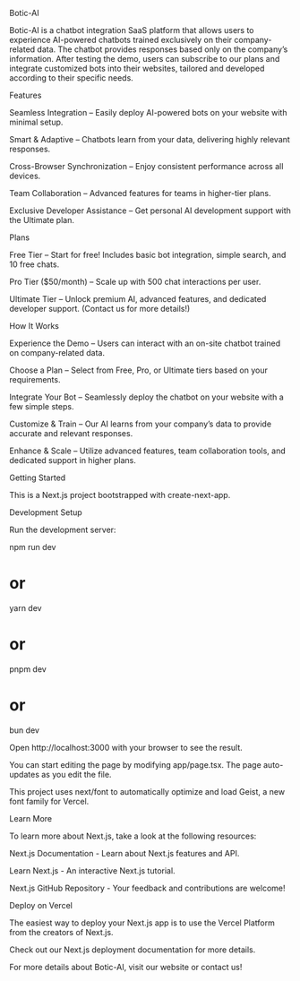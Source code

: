 Botic-AI

Botic-AI is a chatbot integration SaaS platform that allows users to experience AI-powered chatbots trained exclusively on their company-related data. The chatbot provides responses based only on the company’s information. After testing the demo, users can subscribe to our plans and integrate customized bots into their websites, tailored and developed according to their specific needs.

Features

Seamless Integration – Easily deploy AI-powered bots on your website with minimal setup.

Smart & Adaptive – Chatbots learn from your data, delivering highly relevant responses.

Cross-Browser Synchronization – Enjoy consistent performance across all devices.

Team Collaboration – Advanced features for teams in higher-tier plans.

Exclusive Developer Assistance – Get personal AI development support with the Ultimate plan.

Plans

Free Tier – Start for free! Includes basic bot integration, simple search, and 10 free chats.

Pro Tier ($50/month) – Scale up with 500 chat interactions per user.

Ultimate Tier – Unlock premium AI, advanced features, and dedicated developer support. (Contact us for more details!)

How It Works

Experience the Demo – Users can interact with an on-site chatbot trained on company-related data.

Choose a Plan – Select from Free, Pro, or Ultimate tiers based on your requirements.

Integrate Your Bot – Seamlessly deploy the chatbot on your website with a few simple steps.

Customize & Train – Our AI learns from your company’s data to provide accurate and relevant responses.

Enhance & Scale – Utilize advanced features, team collaboration tools, and dedicated support in higher plans.

Getting Started

This is a Next.js project bootstrapped with create-next-app.

Development Setup

Run the development server:

npm run dev
# or
yarn dev
# or
pnpm dev
# or
bun dev

Open http://localhost:3000 with your browser to see the result.

You can start editing the page by modifying app/page.tsx. The page auto-updates as you edit the file.

This project uses next/font to automatically optimize and load Geist, a new font family for Vercel.

Learn More

To learn more about Next.js, take a look at the following resources:

Next.js Documentation - Learn about Next.js features and API.

Learn Next.js - An interactive Next.js tutorial.

Next.js GitHub Repository - Your feedback and contributions are welcome!

Deploy on Vercel

The easiest way to deploy your Next.js app is to use the Vercel Platform from the creators of Next.js.

Check out our Next.js deployment documentation for more details.

For more details about Botic-AI, visit our website or contact us!
